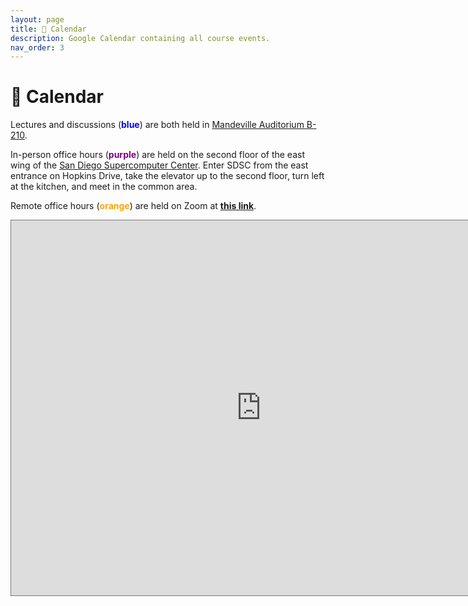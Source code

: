 ```yaml
---
layout: page
title: 📆 Calendar
description: Google Calendar containing all course events.
nav_order: 3
---
```


# 📆 Calendar


Lectures and discussions (<span style="color:blue"><b>blue</b></span>) are both held in [Mandeville Auditorium B-210](https://goo.gl/maps/UWGdwHx3RbMh6PAa7).

In-person office hours (<span style="color:purple"><b>purple</b></span>) are
held on the second floor of the east wing of the [San Diego Supercomputer Center](https://g.page/SDSC_UCSanDiego?share). Enter SDSC from the east
entrance on Hopkins Drive, take the elevator up to the second floor, turn left
at the kitchen, and meet in the common area.

Remote office hours (<span style="color:orange"><b>orange</b></span>) are held on Zoom at [**this link**](https://ucsd.zoom.us/j/93267432269).


<iframe src="https://calendar.google.com/calendar/embed?height=600&wkst=1&bgcolor=%23ffffff&ctz=America%2FLos_Angeles&title=DSC80-SP23&mode=WEEK&src=Y19jOTEwYzkwMzY4ODE3ZGVkMTcxYmViZjU3OTBhYWM2ZDgzNzU5MWM5Yjg2ZDMxM2M0YjNlODQwNzhkMzVhMTEwQGdyb3VwLmNhbGVuZGFyLmdvb2dsZS5jb20&src=Y18zY2EzZTZkZWVjM2FlNjQ0ZmVkZDkzNzFhYTgwODdjZjcxZmNhZDY0OTI3NjY4NjBiZDk2NDZkYWNjMzcyZmZiQGdyb3VwLmNhbGVuZGFyLmdvb2dsZS5jb20&src=Y182ZDVlYTY2NjhiMTc5ZDhjOTFkYWQyNzg2MTA3NTEyMDVmNzZmZTk2M2E4Y2RjMjBkY2ExODc0MjY2NTE3ZTc4QGdyb3VwLmNhbGVuZGFyLmdvb2dsZS5jb20&color=%234285F4&color=%238E24AA&color=%23F4511E" style="border:solid 1px #777" width="800" height="600" frameborder="0" scrolling="no"></iframe>